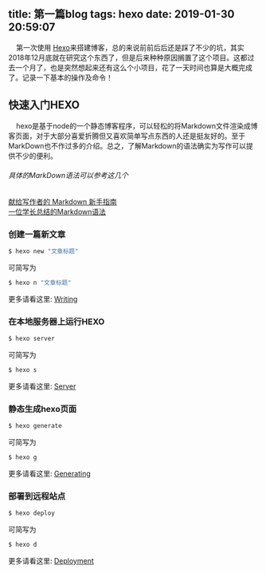 title: 第一篇blog
tags: hexo
date: 2019-01-30 20:59:07
---
&nbsp;&nbsp;&nbsp;&nbsp;第一次使用 [Hexo](https://hexo.io/)来搭建博客，总的来说前前后后还是踩了不少的坑，其实2018年12月底就在研究这个东西了，但是后来种种原因搁置了这个项目。这都过去一个月了，也是突然想起来还有这么个小项目，花了一天时间也算是大概完成了。记录一下基本的操作及命令！

## 快速入门HEXO
&nbsp;&nbsp;&nbsp;&nbsp;hexo是基于node的一个静态博客程序，可以轻松的将Markdown文件渲染成博客页面，对于大部分喜爱折腾但又喜欢简单写点东西的人还是挺友好的。至于MarkDown也不作过多的介绍。总之，了解Markdown的语法确实为写作可以提供不少的便利。
<br>
###### 具体的MarkDown语法可以参考这几个
[献给写作者的 Markdown 新手指南](https://www.jianshu.com/p/q81RER)<br>
[一位学长总结的Markdown语法](https://blog.rebright.top/2019/01/05/markdown%E8%AF%AD%E6%B3%95/)
### 创建一篇新文章

``` bash
$ hexo new "文章标题"
```
可简写为
``` bash
$ hexo n "文章标题"
```
更多请看这里: [Writing](https://hexo.io/docs/writing.html)

### 在本地服务器上运行HEXO

``` bash
$ hexo server
```
可简写为
``` bash
$ hexo s
```
更多请看这里: [Server](https://hexo.io/docs/server.html)

### 静态生成hexo页面

``` bash
$ hexo generate
```
可简写为
``` bash
$ hexo g
```

更多请看这里: [Generating](https://hexo.io/docs/generating.html)

### 部署到远程站点

``` bash
$ hexo deploy
```
可简写为
``` bash
$ hexo d
```

更多请看这里: [Deployment](https://hexo.io/docs/deployment.html)
<br>